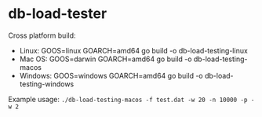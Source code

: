 # db-load-tester

Cross platform build:
- Linux: GOOS=linux GOARCH=amd64 go build -o db-load-testing-linux
- Mac OS: GOOS=darwin GOARCH=amd64 go build -o db-load-testing-macos
- Windows: GOOS=windows GOARCH=amd64 go build -o db-load-testing-windows

Example usage:
`./db-load-testing-macos -f test.dat -w 20 -n 10000 -p -w 2`
